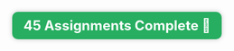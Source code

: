 <!DOCTYPE html>
<html>
<head>
	<title>45 Assignments Complete</title>
	<style>
		.badge {
			background-color: #27AE60; /* Green */
			color: #fff;
			padding: 10px 20px;
			border-radius: 10px;
			box-shadow: 0 0 10px rgba(0, 0, 0, 0.2);
			display: inline-block;
			font-size: 24px;
			font-weight: bold;
		}
	</style>
</head>
<body>
	<div class="badge">
		45 Assignments Complete
		<span>🎉</span>
	</div>
</body>
</html>
